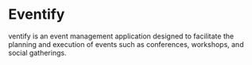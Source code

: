 # Eventify
ventify is an event management application designed to facilitate the planning and execution of events such as conferences, workshops, and social gatherings.
